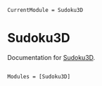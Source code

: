 ```@meta
CurrentModule = Sudoku3D
```

# Sudoku3D

Documentation for [Sudoku3D](https://github.com/0708andreas/Sudoku3D.jl).

```@index
```

```@autodocs
Modules = [Sudoku3D]
```
